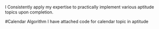I Consistently apply my expertise to practically implement various aptitude topics upon completion.

#Calendar Algorithm
I have attached code for calendar topic in aptitude
